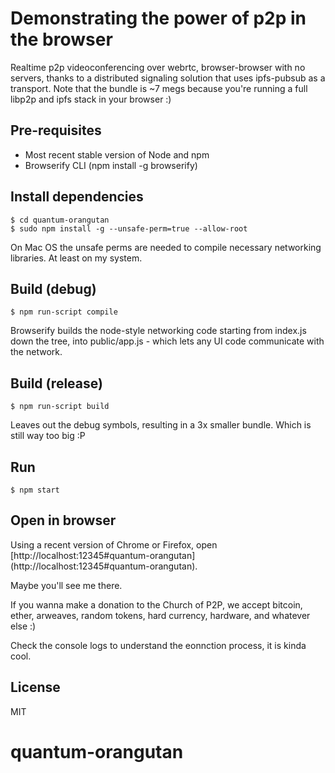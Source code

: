 # Demonstrating the power of p2p in the browser

Realtime p2p videoconferencing over webrtc, browser-browser with no servers, 
thanks to a distributed signaling solution that uses ipfs-pubsub as a transport. 
Note that the bundle is ~7 megs because you're running a full libp2p and ipfs stack 
in your browser :)

## Pre-requisites

* Most recent stable version of Node and npm
* Browserify CLI (npm install -g browserify)

## Install dependencies

```
$ cd quantum-orangutan
$ sudo npm install -g --unsafe-perm=true --allow-root
```

On Mac OS the unsafe perms are needed to compile necessary networking libraries. At least on my system.

## Build (debug)

```
$ npm run-script compile
```

Browserify builds the node-style networking code starting from index.js
down the tree, into public/app.js - which lets any UI code communicate with the network. 


## Build (release)

```
$ npm run-script build
```

Leaves out the debug symbols, resulting in a 3x smaller bundle. Which is still way too big :P

## Run

```
$ npm start
```

## Open in browser

Using a recent version of Chrome or Firefox, open [http://localhost:12345#quantum-orangutan]
(http://localhost:12345#quantum-orangutan). 

Maybe you'll see me there. 

If you wanna make a donation to the Church of P2P, we accept bitcoin, ether, arweaves, random 
 tokens, hard currency, hardware, and whatever else :)

Check the console logs to understand the eonnction process, it is kinda cool.

## License

MIT
# quantum-orangutan
